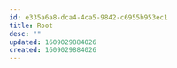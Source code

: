 ```yaml
---
id: e335a6a8-dca4-4ca5-9842-c6955b953ec1
title: Root
desc: ""
updated: 1609029884026
created: 1609029884026
---
```


